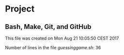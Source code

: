 # Project
## Bash, Make, Git, and GitHub

This file was created on
Mon Aug 21 10:05:50 CEST 2017

Number of lines in the file *guessinggame.sh*:
36
